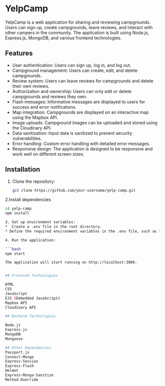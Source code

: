 # YelpCamp
YelpCamp is a web application for sharing and reviewing campgrounds. Users can sign up, create campgrounds, leave reviews, and interact with other campers in the community. The application is built using Node.js, Express.js, MongoDB, and various frontend technologies.

## Features

- User authentication: Users can sign up, log in, and log out.
- Campground management: Users can create, edit, and delete campgrounds.
- Review system: Users can leave reviews for campgrounds and delete their own reviews.
- Authorization and ownership: Users can only edit or delete campgrounds and reviews they own.
- Flash messages: Informative messages are displayed to users for success and error notifications.
- Map integration: Campgrounds are displayed on an interactive map using the Mapbox API.
- Image uploads: Campground images can be uploaded and stored using the Cloudinary API.
- Data sanitization: Input data is sanitized to prevent security vulnerabilities.
- Error handling: Custom error handling with detailed error messages.
- Responsive design: The application is designed to be responsive and work well on different screen sizes.

## Installation

1. Clone the repository:

   ```bash
   git clone https://github.com/your-username/yelp-camp.git

2.Install dependencies

   ```bash
   cd yelp-camp
   npm install

3. Set up environment variables:
   *  Create a .env file in the root directory.
   * Define the required environment variables in the .env file, such as the MongoDB connection URL, session secret, and any API keys.

4. Run the application:

   ```bash
   npm start
  
   The application will start running on http://localhost:3000.


## Frontend Technologies

HTML
CSS
JavaScript
EJS (Embedded JavaScript)
Mapbox API
Cloudinary API

## Backend Technologies

Node.js
Express.js
MongoDB
Mongoose

## Other Dependencies 
Passport.js
Connect-Mongo
Express-Session
Express-Flash
Helmet
Express-Mongo-Sanitize
Method-Override

